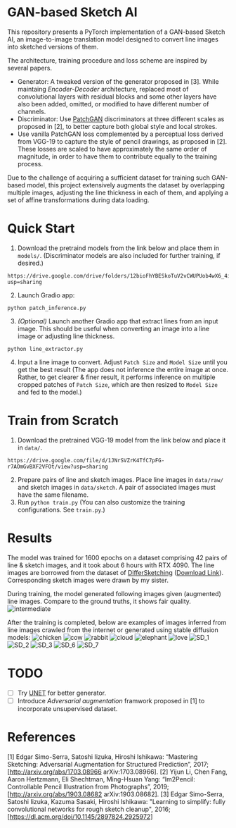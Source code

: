 # GAN-based Sketch AI

This repository presents a PyTorch implementation of a GAN-based Sketch AI, an image-to-image translation model designed to convert line images into sketched versions of them.

The architecture, training procedure and loss scheme are inspired by several papers.

- Generator: A tweaked version of the generator proposed in [3]. While maintaing *Encoder-Decoder* architecture, replaced most of convolutional layers with residual blocks and some other layers have also been added, omitted, or modified to have different number of channels.
- Discriminator: Use [PatchGAN](https://github.com/junyanz/pytorch-CycleGAN-and-pix2pix/blob/9f8f61e5a375c2e01c5187d093ce9c2409f409b0/models/networks.py#L539) discriminators at three different scales as proposed in [2], to better capture both global style and local strokes.
- Use vanilla PatchGAN loss complemented by a perceptual loss derived from VGG-19 to capture the style of pencil drawings, as proposed in [2]. These losses are scaled to have approximately the same order of magnitude, in order to have them to contribute equally to the training process.

Due to the challenge of acquiring a sufficient dataset for training such GAN-based model, this project extensively augments the dataset by overlapping multiple images, adjusting the line thickness in each of them, and applying a set of affine transformations during data loading.

# Quick Start
1. Download the pretraind models from the link below and place them in `models/`.
(Discriminator models are also included for further training, if desired.)
```
https://drive.google.com/drive/folders/12bioFhYBESkoTuV2vCWUPUob4wX6_4iF?usp=sharing
```

2. Launch Gradio app:
```
python patch_inference.py
```

3. *(Optional)* Launch another Gradio app that extract lines from an input image. This should be useful when converting an image into a line image or  adjusting line thickness.
```
python line_extractor.py
```

4. Input a line image to convert. Adjust `Patch Size` and `Model Size` until you get the best result (The app does not inference the entire image at once. Rather, to get clearer & finer result, it performs inference on multiple cropped patches of `Patch Size`, which are then resized to `Model Size` and fed to the model.)

# Train from Scratch
1. Download the pretrained VGG-19 model from the link below and place it in `data/`.
```
https://drive.google.com/file/d/1JNrSVZrK4TfC7pFG-r7AOmGvBXF2VFOt/view?usp=sharing
```
2. Prepare pairs of line and sketch images. Place line images in `data/raw/` and sketch images in `data/sketch`. A pair of associated images must have the same filename.
3. Run `python train.py` (You can also customize the training configurations. See `train.py`.)

# Results
The model was trained for 1600 epochs on a dataset comprising 42 pairs of line & sketch images, and it took about 6 hours with RTX 4090.
The line images are borrowed from the dataset of [DifferSketching](https://chufengxiao.github.io/DifferSketching/#dataset) ([Download Link](https://drive.google.com/file/d/1A_3RVc8Y4YdI7nhyM7tb-q7dQw4zTcCO/view)). Corresponding sketch images were drawn by my sister.

During training, the model generated following images given (augmented) line images. Compare to the ground truths, it shows fair quality.
![intermediate](./assets/intermediate.png)

After the training is completed, below are examples of images inferred from line images crawled from the internet or generated using stable diffusion models:
![chicken](./assets/chicken.png)
![cow](./assets/cow.png)
![rabbit](./assets/rabbit.png)
![cloud](./assets/cloud.png)
![elephant](./assets/elephant.png)
![love](./assets/love.png)
![SD_1](./assets/SD_1.png)
![SD_2](./assets/SD_2.png)
![SD_3](./assets/SD_3.png)
![SD_6](./assets/SD_6.png)
![SD_7](./assets/SD_7.png)

# TODO
- [ ] Try [UNET](https://arxiv.org/abs/1505.04597) for better generator.
- [ ] Introduce *Adversarial augmentation* framwork proposed in [1] to incorporate unsupervised dataset.

# References
[1] Edgar Simo-Serra, Satoshi Iizuka, Hiroshi Ishikawa: “Mastering Sketching: Adversarial Augmentation for Structured Prediction”, 2017; [http://arxiv.org/abs/1703.08966 arXiv:1703.08966].
[2] Yijun Li, Chen Fang, Aaron Hertzmann, Eli Shechtman, Ming-Hsuan Yang: “Im2Pencil: Controllable Pencil Illustration from Photographs”, 2019; [http://arxiv.org/abs/1903.08682 arXiv:1903.08682].
[3] Edgar Simo-Serra, Satoshi Iizuka, Kazuma Sasaki, Hiroshi Ishikawa: "Learning to simplify: fully convolutional networks for rough sketch cleanup", 2016; [https://dl.acm.org/doi/10.1145/2897824.2925972]
